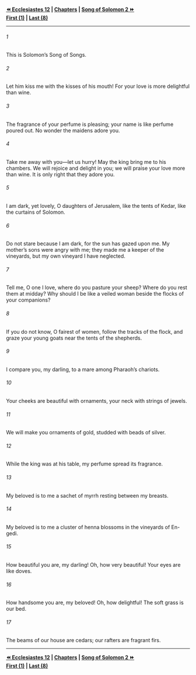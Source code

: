   
**[⏪ Ecclesiastes 12](../44.21%20Ecclesiastes/Ecclesiastes%2012.md) | [Chapters](./_index.md) | [Song of Solomon 2 ⏩](./Song%20of%20Solomon%202.md)**  
**[First (1)](Song%20of%20Solomon%201.md) | [Last (8)](./Song%20of%20Solomon%208.md)**  
  
---  
  
###### 1  
This is Solomon’s Song of Songs.  
  
###### 2  
Let him kiss me with the kisses of his mouth! For your love is more delightful than wine.  
  
###### 3  
The fragrance of your perfume is pleasing; your name is like perfume poured out. No wonder the maidens adore you.  
  
###### 4  
Take me away with you—let us hurry! May the king bring me to his chambers. We will rejoice and delight in you; we will praise your love more than wine. It is only right that they adore you.  
  
###### 5  
I am dark, yet lovely, O daughters of Jerusalem, like the tents of Kedar, like the curtains of Solomon.  
  
###### 6  
Do not stare because I am dark, for the sun has gazed upon me. My mother’s sons were angry with me; they made me a keeper of the vineyards, but my own vineyard I have neglected.  
  
###### 7  
Tell me, O one I love, where do you pasture your sheep? Where do you rest them at midday? Why should I be like a veiled woman beside the flocks of your companions?  
  
###### 8  
If you do not know, O fairest of women, follow the tracks of the flock, and graze your young goats near the tents of the shepherds.  
  
###### 9  
I compare you, my darling, to a mare among Pharaoh’s chariots.  
  
###### 10  
Your cheeks are beautiful with ornaments, your neck with strings of jewels.  
  
###### 11  
We will make you ornaments of gold, studded with beads of silver.  
  
###### 12  
While the king was at his table, my perfume spread its fragrance.  
  
###### 13  
My beloved is to me a sachet of myrrh resting between my breasts.  
  
###### 14  
My beloved is to me a cluster of henna blossoms in the vineyards of En-gedi.  
  
###### 15  
How beautiful you are, my darling! Oh, how very beautiful! Your eyes are like doves.  
  
###### 16  
How handsome you are, my beloved! Oh, how delightful! The soft grass is our bed.  
  
###### 17  
The beams of our house are cedars; our rafters are fragrant firs.  
  
  
---  
  
**[⏪ Ecclesiastes 12](../44.21%20Ecclesiastes/Ecclesiastes%2012.md) | [Chapters](./_index.md) | [Song of Solomon 2 ⏩](./Song%20of%20Solomon%202.md)**  
**[First (1)](Song%20of%20Solomon%201.md) | [Last (8)](./Song%20of%20Solomon%208.md)**  
  
